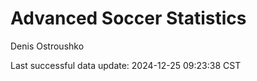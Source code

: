 # Advanced Soccer Statistics
Denis Ostroushko

<!-- gfm -->

Last successful data update: 2024-12-25 09:23:38 CST
